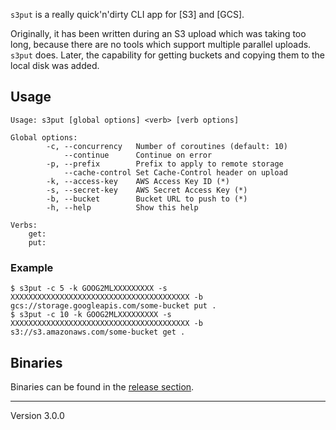 `s3put` is a really quick'n'dirty CLI app for [S3] and [GCS].

Originally, it has been written during an S3 upload which was taking too long, because there are no tools which support multiple parallel uploads. `s3put` does.
Later, the capability for getting buckets and copying them to the local disk was added.

## Usage

	Usage: s3put [global options] <verb> [verb options]

	Global options:
			-c, --concurrency   Number of coroutines (default: 10)
				--continue      Continue on error
			-p, --prefix        Prefix to apply to remote storage
				--cache-control Set Cache-Control header on upload
			-k, --access-key    AWS Access Key ID (*)
			-s, --secret-key    AWS Secret Access Key (*)
			-b, --bucket        Bucket URL to push to (*)
			-h, --help          Show this help

	Verbs:
		get:
		put:

### Example

	$ s3put -c 5 -k GOOG2MLXXXXXXXXX -s XXXXXXXXXXXXXXXXXXXXXXXXXXXXXXXXXXXXXXXX -b gcs://storage.googleapis.com/some-bucket put .
	$ s3put -c 10 -k GOOG2MLXXXXXXXXX -s XXXXXXXXXXXXXXXXXXXXXXXXXXXXXXXXXXXXXXXX -b s3://s3.amazonaws.com/some-bucket get .

## Binaries

Binaries can be found in the [release section](https://github.com/surma/s3put/releases).

---
Version 3.0.0
